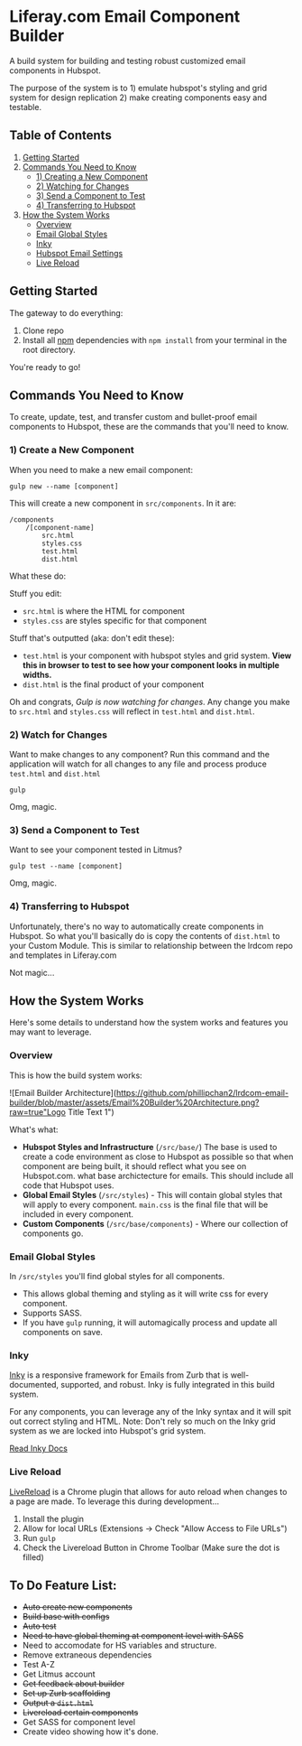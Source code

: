 # Liferay.com Email Component Builder
A build system for building and testing robust customized email components in Hubspot.

The purpose of the system is to 1) emulate hubspot's styling and grid system for design replication 2) make creating components easy and testable. 

## Table of Contents
1. [Getting Started](#getting-started)
2. [Commands You Need to Know](#commands-you-need-to-know)
    - [1) Creating a New Component](#creating-a-new-component)
    - [2) Watching for Changes](#watching-for-changes)
    - [3) Send a Component to Test](#send-a-component-to-test)
    - [4) Transferring to Hubspot](#transferring-to-hubspot)
2. [How the System Works](#how-it-works)
    - [Overview](#overview)
    - [Email Global Styles](#email-global-styles)
    - [Inky](#inky)
    - [Hubspot Email Settings](#hubspot-email-settings)
    - [Live Reload](#live-reload)

## Getting Started

The gateway to do everything: 

1. Clone repo
2. Install all [npm](https://www.npmjs.com/) dependencies with `npm install` from your terminal in the root directory.

You're ready to go!

## Commands You Need to Know
To create, update, test, and transfer custom and bullet-proof email components to Hubspot, these are the commands that you'll need to know.

### 1) Create a New Component
When you need to make a new email component:

```
gulp new --name [component]
```

This will create a new component in `src/components`. In it are:
```
/components
    /[component-name]
        src.html
        styles.css
        test.html
        dist.html
```

What these do:

Stuff you edit:

- `src.html` is where the HTML for component
- `styles.css` are styles specific for that component

Stuff that's outputted (aka: don't edit these):

- `test.html` is your component with hubspot styles and grid system. **View this in browser to test to see how your component looks in multiple widths.**
- `dist.html` is the final product of your component

Oh and congrats, *Gulp is now watching for changes*. Any change you make to `src.html` and `styles.css` will reflect in `test.html` and `dist.html`.

### 2) Watch for Changes
Want to make changes to any component? Run this command and the application will watch for all changes to any file and process produce `test.html` and `dist.html`

```
gulp
```

Omg, magic.

### 3) Send a Component to Test
Want to see your component tested in Litmus?

```
gulp test --name [component]
```

Omg, magic.

### 4) Transferring to Hubspot
Unfortunately, there's no way to automatically create components in Hubspot. So what you'll basically do is copy the contents of `dist.html` to your Custom Module. This is similar to relationship between the lrdcom repo and templates in Liferay.com

Not magic...

## How the System Works
Here's some details to understand how the system works and features you may want to leverage.

### Overview

This is how the build system works:

![Email Builder Architecture](https://github.com/phillipchan2/lrdcom-email-builder/blob/master/assets/Email%20Builder%20Architecture.png?raw=true"Logo Title Text 1")

What's what:
- **Hubspot Styles and Infrastructure** (`/src/base/`)
The base is used to create a code environment as close to Hubspot as possible so that when component are being built, it should reflect what you see on Hubspot.com. what base archictecture for emails. This should include all code that Hubspot uses. 
- **Global Email Styles** (`/src/styles`) - This will contain global styles that will apply to every component. `main.css` is the final file that will be included in every component.
- **Custom Components** (`/src/base/components`) - Where our collection of components go.

### Email Global Styles
In `/src/styles` you'll find global styles for all components.

- This allows global theming and styling as it will write css for every component. 
- Supports SASS. 
- If you have `gulp` running, it will automagically process and update all components on save. 

### Inky
[Inky](https://foundation.zurb.com/emails/) is a responsive framework for Emails from Zurb that is well-documented, supported, and robust. Inky is fully integrated in this build system. 

For any components, you can leverage any of the Inky syntax and it will spit out correct styling and HTML. Note: Don't rely so much on the Inky grid system as we are locked into Hubspot's grid system.

[Read Inky Docs](https://foundation.zurb.com/emails/docs/inky.html)

### Live Reload
[LiveReload](https://chrome.google.com/webstore/detail/livereload/jnihajbhpnppcggbcgedagnkighmdlei?hl=en) is a Chrome plugin that allows for auto reload when changes to a page are made. To leverage this during development...

1. Install the plugin
2. Allow for local URLs (Extensions -> Check "Allow Access to File URLs")
3. Run `gulp`
4. Check the Livereload Button in Chrome Toolbar (Make sure the dot is filled)

## To Do Feature List:
- <del>Auto create new components</del>
- <del>Build base with configs</del>
- <del>Auto test</del>
- <del>Need to have global theming at component level with SASS</del>
- Need to accomodate for HS variables and structure.
- Remove extraneous dependencies
- Test A-Z
- Get Litmus account
- <del>Get feedback about builder</del>
- <del>Set up Zurb scaffolding</del>
- <del>Output a `dist.html`</del>
- <del>Livereload certain components</del>
- Get SASS for component level
- Create video showing how it's done.
